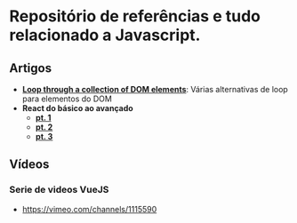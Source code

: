 # Repositório de referências e tudo relacionado a Javascript.

## Artigos

* [__Loop through a collection of DOM elements__](https://pawelgrzybek.com/loop-through-a-collection-of-dom-elements/): Várias alternativas de loop para elementos do DOM
* __React do básico ao avançado__
    * [__pt. 1__](https://braziljs.org/blog/react-do-basico-ao-avancado-parte-1/)
    * [__pt. 2__](https://braziljs.org/blog/react-do-basico-ao-avancado-parte2/)
    * [__pt. 3__](https://braziljs.org/blog/react-do-basico-ao-avancado-parte-3/)

## Vídeos

### Serie de videos VueJS
- https://vimeo.com/channels/1115590

